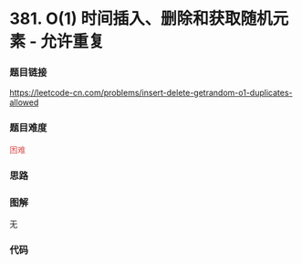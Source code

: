# 381. O(1) 时间插入、删除和获取随机元素 - 允许重复

### 题目链接

https://leetcode-cn.com/problems/insert-delete-getrandom-o1-duplicates-allowed

### 题目难度

<font color=#D9534F>困难</font>

### 思路



### 图解

无

### 代码

```python
```